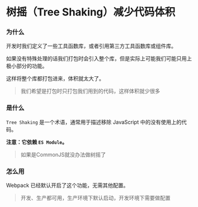 # 树摇（Tree Shaking）减少代码体积

### 为什么

开发时我们定义了一些工具函数库，或者引用第三方工具函数库或组件库。

如果没有特殊处理的话我们打包时会引入整个库，但是实际上可能我们可能只用上极小部分的功能。

这样将整个库都打包进来，体积就太大了。

> 我们希望是打包时只打包我们用到的代码，这样体积就少很多

### 是什么

`Tree Shaking` 是一个术语，通常用于描述移除 JavaScript 中的没有使用上的代码。

**注意：它依赖 `ES Module`。**

> 如果是CommonJS就没办法做树摇了

### 怎么用

Webpack 已经默认开启了这个功能，无需其他配置。

> 开发、生产都可用，生产环境下默认启动，开发环境下需要做配置